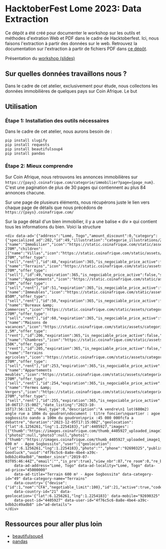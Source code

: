 # HacktoberFest Lome 2023: Data Extraction

Ce dépôt a été créé pour documenter le workshop sur les outils et méthodes d'extration Web et PDF dans le cadre de Hacktoberfest. Ici, nous faisons l'extraction à partir des données sur le web. Retrouvez la documentation sur l'extraction à partir de fichiers PDF dans [ce dépôt](https://github.com/gausoft/hacktoberfest-pdf-tabular-data-extraction).

Présentation du [workshop (slides)](https://docs.google.com/presentation/d/1a_KG5tUcjo6759QEeSOEV2pZKi2roCQr/edit#slide=id.p25)

## Sur quelles données travaillons nous ?

Dans le cadre de cet atelier, exclusivement pour étude, nous collectons les données immobilières de quelques pays sur Coin Afrique. Le but

## Utilisation

### Étape 1: Installation des outils nécessaires

Dans le cadre de cet atelier, nous aurons besoin de :

```
pip install slugify
pip install requests
pip install beautifulsoup4
pip install pandas
```

### Étape 2: Mieux comprendre
Sur Coin Afrique, nous retrouvons les annonces immobilières sur ```https://{pays}.coinafrique.com/categorie/immobilier?page={page_num}```. C'est une pagination de plus de 30 pages qui contiennent au plus 84 annonces chacune.

Sur une page de plusieurs éléments, nous récupérons juste le lien vers chaque page de détails que nous précédons de ```https://{pays}.coinafrique.com/```

Sur la page détail d'un bien immobilier, il y a une balise « div » qui contient tous les informations du bien. Voici la structure

```
<div data-ad='{"address":"Lomé, Togo","amount_discount":0,"category":{"specialized_ad":202,"id":49,"illustration":"categorie_illustrations/20180103163542.png","name":"Terrains","occasion":false,"parent":{"name":"Immobilier","icon":"https://static.coinafrique.com/static/assets/categories/20180103163400.png","icon_selected":"https://static.coinafrique.com/static/assets/categories/20180103163400_yellow.png","illustration":"categorie_illustrations/v1/20180103163400.png","range_id":"Range 270M","children":[{"name":"Villas","icon":"https://static.coinafrique.com/static/assets/categories/20180103163417.png","icon_selected":"https://static.coinafrique.com/static/assets/categories/20180103163417_yellow.png","illustration":"categorie_illustrations/v1/20180103163417.png","range_id":"Range 270M","offer_type":["sell","rent"],"id":48,"expiration":365,"is_negociable_price_active":false,"specialized_ad":200},{"name":"Terrains","icon":"https://static.coinafrique.com/static/assets/categories/20180103163542.png","icon_selected":"https://static.coinafrique.com/static/assets/categories/20180103163542_yellow.png","illustration":"categorie_illustrations/v1/20180103163542.png","range_id":"Range 270M","offer_type":["sell"],"id":49,"expiration":365,"is_negociable_price_active":false,"specialized_ad":202},{"name":"Appartements","icon":"https://static.coinafrique.com/static/assets/categories/20180103163436.png","icon_selected":"https://static.coinafrique.com/static/assets/categories/20180103163436_yellow.png","illustration":"categorie_illustrations/v1/20180103163436.png","range_id":"Range 270M","offer_type":["sell","rent"],"id":51,"expiration":365,"is_negociable_price_active":false,"specialized_ad":201},{"name":"Immeubles","icon":"https://static.coinafrique.com/static/assets/categories/20180103163459.png","icon_selected":"https://static.coinafrique.com/static/assets/categories/20180103163459_yellow.png","illustration":"categorie_illustrations/v1/20180103163459.png","range_id":"Range 850M","offer_type":["sell","rent"],"id":50,"expiration":365,"is_negociable_price_active":false,"specialized_ad":203},{"name":"Bureaux &amp; Commerces","icon":"https://static.coinafrique.com/static/assets/categories/20180103163525.png","icon_selected":"https://static.coinafrique.com/static/assets/categories/20180103163525_yellow.png","illustration":"categorie_illustrations/v1/20180103163525.png","range_id":"Range 270M","offer_type":["sell","rent"],"id":60,"expiration":365,"is_negociable_price_active":false,"specialized_ad":204},{"name":"Maisons de vacances","icon":"https://static.coinafrique.com/static/assets/categories/vacances.png","icon_selected":"https://static.coinafrique.com/static/assets/categories/vacances_yellow.png","illustration":"categorie_illustrations/v1/vacances.png","range_id":"Range 2,5M","offer_type":["rent"],"id":206,"expiration":365,"is_negociable_price_active":false,"specialized_ad":200},{"name":"Chambres","icon":"https://static.coinafrique.com/static/assets/categories/chambres.png","icon_selected":"https://static.coinafrique.com/static/assets/categories/chambres_yellow.png","illustration":"categorie_illustrations/v1/chambres.png","range_id":"Range 150K","offer_type":["rent"],"id":205,"expiration":365,"is_negociable_price_active":false,"specialized_ad":204},{"name":"Terrains agricoles","icon":"https://static.coinafrique.com/static/assets/categories/agricole.png","icon_selected":"https://static.coinafrique.com/static/assets/categories/agricole_yellow.png","illustration":"categorie_illustrations/v1/agricole.png","range_id":"Range 270M","offer_type":["sell","rent"],"id":253,"expiration":365,"is_negociable_price_active":false,"specialized_ad":202},{"name":"Appartements meublés","icon":"https://static.coinafrique.com/static/assets/categories/apt_meubles.png","icon_selected":"https://static.coinafrique.com/static/assets/categories/apt_meubles_yellow.png","illustration":"categorie_illustrations/v1/apt_meubles.png","range_id":"Range 270M","offer_type":["sell","rent"],"id":254,"expiration":365,"is_negociable_price_active":false,"specialized_ad":201},{"name":"Fermes &amp; Vergers","icon":"https://static.coinafrique.com/static/assets/categories/fermes.png","icon_selected":"https://static.coinafrique.com/static/assets/categories/fermes_yellow.png","illustration":"categorie_illustrations/v1/fermes.png","range_id":"Range 270M","offer_type":["sell","rent"],"id":255,"expiration":365,"is_negociable_price_active":false,"specialized_ad":202}],"id":14,"expiration":365,"is_negociable_price_active":false,"specialized_ad":2,"occasion":false}},"currency":"CFA","date_creation":"2023-10-06T17:15:00Z","date_listing":"2023-10-15T17:56:13Z","deal_type":0,"description":"A vendre\n1 lot(600m2) angle rue a 100m du goudron\ndocument : titre foncier\nquartier : agoe sogbossito oando a 100m du goudron\nprix :45 000 000fcfa a débattre","duration":"2023-12-05T17:15:00Z","geolocation":{"lat":6.1256261,"lng":1.2254183},"id":4405927,"images":[{"thumb":"https://images.coinafrique.com/thumb_4405927_uploaded_image1_1696612501.jpg","normal":"https://images.coinafrique.com/4405927_uploaded_image1_1696612501.jpg"},null,null,null,null,null],"is_delivery":false,"is_discount":false,"is_exchange_accepted":false,"is_favorite":false,"is_financeable":false,"is_new":false,"is_own_ad":false,"is_top_ad":false,"is_urgent":false,"moderation_message":"","phone":"+22892690325","photos":{"photo2":null,"photo3":null,"photo1":{"thumb":"https://images.coinafrique.com/thumb_4405927_uploaded_image1_1696612501.jpg","normal":"https://images.coinafrique.com/4405927_uploaded_image1_1696612501.jpg"}},"price":45000000,"specialized_ad":202,"state":"2","title":"Terrain 600 m² - Agoe Sogbossito","user":{"geolocation":{"lat":6.1256261,"lng":1.2254183},"photo":"","phone":"92690325","published_ads":1078,"address":"Togo","whatsapp_phone":"+22892690325","name":"Immo Goodluck","uuid":"4f76c5c6-8a8e-4be4-a39c-bdbb2c49adb8","member_since":"2019-07-03T05:46:44Z","email":"","is_pro":true},"view_nbr":87,"re_room":0,"re_bathroom":0,"re_offer_type":"sell","re_surface":600,"re_surface_unit":"m2","country_code":"TG","photosCount":1}'
    data-ad-address="Lomé, Togo" data-ad-locality="Lomé, Togo" data-ad-price="45000000"
    data-ad-title="Terrain 600 m² - Agoe Sogbossito" data-category-id="49" data-category-name="Terrains"
    data-country='{"devise":{"id":1,"nom":"CFA","negotiable_limit":100},"id":21,"active":true,"code":"TG","financing_available":false,"latitude":8.619543,"longitude":0.824782,"nom":"Togo","phone_code":"+228","monetization_enabled":true,"is_pro_feature_enabled":true,"is_subscription_feature_enabled":true,"prefix":"au"}'
    data-country-id="21" data-geolocation='{"lat":6.1256261,"lng":1.2254183}' data-mobile="92690325"
    data-post-id="4405927" data-user-id="4f76c5c6-8a8e-4be4-a39c-bdbb2c49adb8" id="ad-details">
</div>
```



## Ressources pour aller plus loin

- [beautifulsoup4](https://pypi.org/project/beautifulsoup4/)
- [pandas](https://pandas.pydata.org/docs/)
